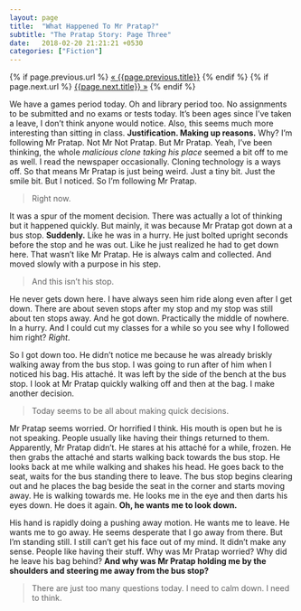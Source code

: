 ```yaml
---
layout: page
title:  "What Happened To Mr Pratap?"
subtitle: "The Pratap Story: Page Three"
date:   2018-02-20 21:21:21 +0530
categories: ["Fiction"]
---
```


<div class="PageNavigation">
  {% if page.previous.url %}
    <a class="prev" href="{{page.previous.url}}">&laquo; {{page.previous.title}}</a>
  {% endif %}
  {% if page.next.url %}
    <a class="next" href="{{page.next.url}}">{{page.next.title}} &raquo;</a>
  {% endif %}
</div>

We have a games period today. Oh and library period too. No assignments to be submitted and no exams or tests today. It’s been ages since I’ve taken a leave, I don’t think anyone would notice. Also, this seems much more interesting than sitting in class. **Justification. Making up reasons.** Why? I’m following Mr Pratap. Not Mr Not Pratap. But Mr Pratap. Yeah, I’ve been thinking, the whole _malicious clone taking his place_ seemed a bit off to me as well. I read the newspaper occasionally. Cloning technology is a ways off. So that means Mr Pratap is just being weird. Just a tiny bit. Just the smile bit. But I noticed. So I’m following Mr Pratap. 

> Right now. 

It was a spur of the moment decision. There was actually a lot of thinking but it happened quickly. But mainly, it was because Mr Pratap got down at a bus stop. **Suddenly.** Like he was in a hurry. He just bolted upright seconds before the stop and he was out. Like he just realized he had to get down here. That wasn’t like Mr Pratap. He is always calm and collected. And moved slowly with a purpose in his step. 

> And this isn’t his stop. 

He never gets down here. I have always seen him ride along even after I get down. There are about seven stops after my stop and my stop was still about ten stops away. And he got down. Practically the middle of nowhere. In a hurry. And I could cut my classes for a while so you see why I followed him right? _Right_. 

So I got down too. He didn’t notice me because he was already briskly walking away from the bus stop. I was going to run after of him when I noticed his bag. His attaché. It was left by the side of the bench at the bus stop. I look at Mr Pratap quickly walking off and then at the bag. I make another decision. 

> Today seems to be all about making quick decisions. 

Mr Pratap seems worried. Or horrified I think. His mouth is open but he is not speaking. People usually like having their things returned to them. Apparently, Mr Pratap didn’t. He stares at his attaché for a while, frozen. He then grabs the attaché and starts walking back towards the bus stop. He looks back at me while walking and shakes his head. He goes back to the seat, waits for the bus standing there to leave. The bus stop begins clearing out and he places the bag beside the seat in the corner and starts moving away. He is walking towards me. He looks me in the eye and then darts his eyes down. He does it again. **Oh, he wants me to look down.** 

His hand is rapidly doing a pushing away motion. He wants me to leave. He wants me to go away. He seems desperate that I go away from there. But I’m standing still. I still can’t get his face out of my mind. It didn’t make any sense. People like having their stuff. Why was Mr Pratap worried? Why did he leave his bag behind? **And why was Mr Pratap holding me by the shoulders and steering me away from the bus stop?** 

> There are just too many questions today. I need to calm down. I need to think. 
